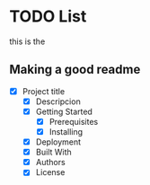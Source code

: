 # TODO List

this is the 


## Making a good readme
- [x] Project title
  - [x] Descripcion
  - [x] Getting Started
    - [x] Prerequisites
    - [x] Installing
  - [x] Deployment
  - [x] Built With
  - [x] Authors
  - [x] License
